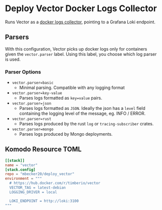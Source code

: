# Deploy Vector Docker Logs Collector

Runs Vector as a [docker logs collector](https://vector.dev/docs/reference/configuration/sources/docker_logs/), pointing to a Grafana Loki endpoint.

## Parsers

With this configuration, Vector picks up docker logs only for containers given the `vector.parser` label. Using this label, you choose which log parser is used.

### Parser Options

- `vector.parser=basic`
  - Minimal parsing. Compatible with any logging format
- `vector.parser=key-value`
  - Parses logs formatted as `key=value` pairs.
- `vector.parser=json`
  - Parses logs formatted as `JSON`. Ideally the json has a `level`
		field containing the logging level of the message, eg. INFO / ERROR.
- `vector.parser=rust`
	- Parses logs produced by the rust `log` or `tracing-subscriber` crates.
- `vector.parser=mongo`
  - Parses logs produced by Mongo deployments.

## Komodo Resource TOML

```toml
[[stack]]
name = "vector"
[stack.config]
repo = "mbecker20/deploy_vector"
environment = """
  # https://hub.docker.com/r/timberio/vector
  VECTOR_TAG = latest-debian
  LOGGING_DRIVER = local

  LOKI_ENDPOINT = http://loki:3100
"""
```